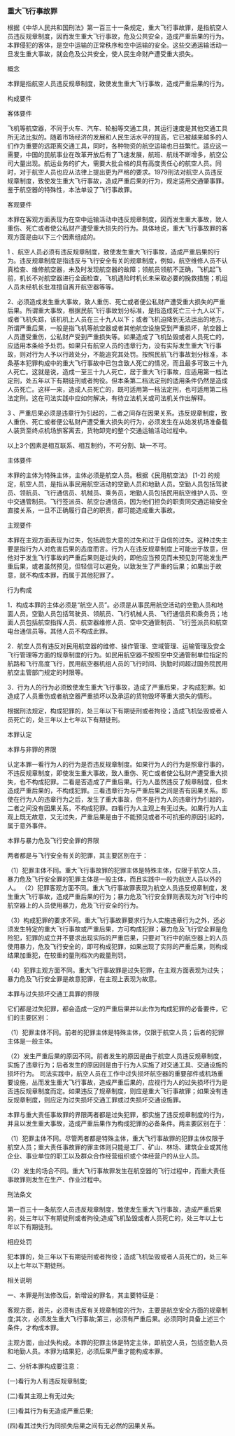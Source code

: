 ### 重大飞行事故罪
根据《中华人民共和国刑法》第一百三十一条规定，重大飞行事故罪，是指航空人员违反规章制度，因而发生重大飞行事故，危及公共安全，造成严重后果的行为。本罪侵犯的客体，是空中运输的正常秩序和空中运输的安全。这些交通运输活动一旦发生重大事故，就会危及公共安全，使人民生命财产遭受重大损失。

 概念 

本罪是指航空人员违反规章制度，致使发生重大飞行事故，造成严重后果的行为。

 构成要件 

客体要件

飞机等航空器，不同于火车、汽车、轮船等交通工具，其运行速度是其他交通工具所无法比拟的。随着市场经济的发展和人民生活水平的提高，它已被越来越多的人们作为重要的远距离交通工具，同时，各种物资的航空运输也日益繁忙。适应这一需要，中国的民航事业在改革开放后有了飞速发展，航班、航线不断增多，航空公司大量出现。航运业务的扩大，需要大批合格的具有高度责任心的航空人员。同时，对于航空人员也应从法律上提出更为严格的要求。1979刑法对航空人员违反规章制度，致使发生重大飞行事故，造成严重后果的行为，规定适用交通肇事罪。鉴于航空器的特殊性，本法单设了飞行事故罪。

客观要件

本罪在客观方面表现为在空中运输活动中违反规章制度，因而发生重大事故，致人重伤、死亡或者使公私财产遭受重大损失的行为。具体地说，重大飞行事故罪的客观方面是由以下三个因素组成的。

1 、航空人员必须有违反规章制度，致使发生重大飞行事故，造成严重后果的行为。违反规章制度是指违反与飞行安全有关的规章制度，例如，航空维修人员不认真检查、维修航空器，未及时发现航空器的故障；领航员领航不正确，飞机起飞前，机长不对航空器进行全面检查，飞机遇险时机长未采取必要的挽救措施；机组人员未经机长批准擅自离开航空器等等。

2、必须造成发生重大事故，致人重伤、死亡或者便公私财产遭受重大损失的严重后果。所谓重大事故，根据民航飞行事故划分标准，是指造成死亡三十九人以下，或者飞机失踪，该机机上人员在三十九人以下；或者飞机迫降到无法运出的地方。所谓严重后果，一般是指飞机等航空器或者其他航空设施受到严重损坏，航空器上人员遭受重伤，公私财产受到严重损失等。如果造成了飞机坠毁或者人员死亡的，应适用本条给予处罚。如果只有航空人员的违章行为，没有实际发生重大飞行事故，则对行为人予以行政处分，不能追究其处罚。按照民航飞行事故划分标准，本条基本犯罪构成中的重大飞行事故中已包含致人死亡的情况，而且最多可致三十九人死亡。这就是说，造成一至三十九人死亡，居于重大飞行事故，应适用第一档法定刑，处五年以下有期徒刑或者拘役。但本条第二档法定刑的适用条件仍然是造成人员死亡。这样一来，造成人员死亡的，既可适用第一档法定刑，也可适用第二档法定刑。这在司法实践中应如何解决，有待立法机关或司法机关作出解释。

3 、严重后果必须是违章行为引起的，二者之间存在因果关系。违反规章制度，致人重伤、死亡或者便公私财产遭受重大损失的行为，必须发生在从始发机场准备载人装货至终点机场旅客离去，货物卸完的整个交通运输活动过程中。

以上3个因素是相互联系、相互制约，不可分割、缺一不可。

主体要件

本罪的主体为特殊主体，主体必须是航空人员。根据《民用航空法》 [1-2] 的规定，航空人员，是指从事民用航空活动的空勤人员和地勤人员。空勤人员包括驾驶员、领航员、飞行通信员、机械员、乘务员，地勤人员包括民用航空维护人员、空中交通管制员。飞行签派员、航空台通信员。因为他们担负的职责同交通运输安全直接关系，一旦不正确履行自己的职责，都可能造成重大事故。

主观要件

本罪在主观方面表现为过失，包括疏忽大意的过失和过于自信的过失。这种过失主要是指行为人对危害后果的态度而言。行为人在违反规章制度上可能出于故意，但他对于发生飞行事故的严重后果则是过失的，即他应当预见而未预见到可能发生严重后果，或者虽然预见，但轻信可以避免，以致发生了严重的后果；如果出于故意，就不构成本罪，而属于其他犯罪了。

 行为构成 

1．构成本罪的主体必须是“航空人员”。必须是从事民用航空活动的空勤人员和地面人员。空勤人员包括驾驶员、领航员、飞行机械人员、飞行通信员和乘务员；地面人员包括航空指挥人员、航空器维修人员、空中交通管制员、飞行签派员和航空电台通信员等。其他人员不构成此罪。

2．航空人员有违反对民用航空器的维修、操作管理、空域管理、运输管理及安全飞行管理等方面的规章制度的行为。如民用航空器不按照空中交通管制单位指定的航路和飞行高度飞行，民用航空器机组人员的飞行时间、执勤时间超过国务院民用航空主管部门规定的时限等。

3．行为人的行为必须致使发生重大飞行事故，造成了严重后果，才构成犯罪。如造成了人员重伤或者航空器严重损坏以及承运的货物毁坏等重大损失的情形。

根据刑法规定，构成犯罪的，处三年以下有期徒刑或者拘役；造成飞机坠毁或者人员死亡的，处三年以上七年以下有期徒刑。

 本罪认定 

本罪与非罪的界限

认定本罪一看行为人的行为是否违反规章制度。如果行为人的行为是照章行事的，不违反规章制度，即使发生重大事故，致人重伤、死亡或者使公私财产遭受重大损失，也不构成犯罪。二看是否造成了严重后果。行为人虽然违反了规章制度，但未造成严重后果的，不构成犯罪。三看违章行为与严重后果之间是否有因果关系。即使在行为人的违章行为之后，发生了重大事故，但不是行为人的违章行为引起的，二者之间没有因果关系，不构成犯罪。四看行为人主观上有无过失。如果行为人主观上既无故意，又无过失，严重后果是由于不能预见或者不可抗拒的原因引起的，属于意外事件。

本罪与暴力危及飞行安全罪的界限

两者都是与飞行安全有关的犯罪，其主要区别在于：

（1）犯罪主体不同。重大飞行事故罪的犯罪主体是特殊主体，仅限于航空人员，暴力危及飞行安全罪的犯罪主体是一般主体，而且实践中一般为航空人员以外的人。 （2）犯罪客观方面不同。重大飞行事故罪表现为航空人员违反规章制度，发生重大飞行事故，造成严重后果的行为；暴力危及飞行安全罪则表现为对飞行中的航空器上的人员使用暴力，危及飞行安全的行为。

（3）构成犯罪的要求不同。重大飞行事故罪要求行为人实施违章行为之外，还必须发生特定的重大飞行事故或严重后果，方可构成犯罪；暴力危及飞行安全罪是危险犯，犯罪的成立并不要求出现实际的严重后果，只要对飞行中的航空器上的人员使用暴力，危及飞行安全的，即可构成犯罪，如果出现了实际的严重后果，则构成结果加重犯，在较重的量刑档次内裁量刑罚。

（4）犯罪主观方面不同。重大飞行事故罪是过失犯罪，在主观方面表现为过失；暴力危及飞行安全罪是故意犯罪，在主观上表现为故意。

本罪与过失损坏交通工具罪的界限

它们都是过失犯罪，都会造成一定的严重后果并以此作为构成犯罪的必备要件，它们的主要区别：

（1）犯罪主体不同。前者的犯罪主体是特殊主体，仅限于航空人员；后者的犯罪主体是一般主体。

（2）发生严重后果的原因不同。前者发生的原因是由于航空人员违反规章制度，实施了违章行为；后者发生的原因则是由于行为人实施了对交通工具、交通设施的损坏行为。 司法实践中，航空人员在工作中过失损坏航空器的重要部件或机场重要设施，丛而发生重大飞行事故，造成严重后果的，应视行为人的过失损坏行为是否违反规章制度而定。如果违反了规章制度，则应是重大飞行事故罪；如果没有违反规章制度，则应定为过失损坏交通工罪或过失损坏交通设施罪。

本罪与重大责任事故罪的界限两者都是过失犯罪，都实施了违反规章制度的行为，并且以发生重大事故，造成严重后果作为构成犯罪的必备条件。两主要区别在于：

（1）犯罪主体不同。尽管两者都是特殊主体，重大飞行事故罪的犯罪主体仅限于航空人员；重大责任事故罪的罪主体则只能是工厂、矿山、林场、建筑企业或其他企业、事业单位的职工以及群众合作经营组织或个体经营户的从业人员。

（2）发生的场合不同。重大飞行事故罪发生在航空器的飞行过程中，而重大责任事故罪则发生在生产、作业过程中。

 刑法条文 

第一百三十一条航空人员违反规章制度，致使发生重大飞行事故，造成严重后果的，处三年以下有期徒刑或者拘役;造成飞机坠毁或者人员死亡的，处三年以上七年以下有期徒刑。

 相应处罚 

犯本罪的，处三年以下有期徒刑或者拘役；造成飞机坠毁或者人员死亡的，处三年以上七年以下期徒刑。

 相关说明 

一、本罪是刑法修改后，新增设的罪名，其主要特征是：

客观方面，首先，必须有违反有关规章制度的行为，主要是航空安全方面的规章制度;其次，必须发生重大飞行事故;第三，必须有严重后果。必须同时具备上述三个条件，才构成本罪。

主观方面，由过失构成。本罪的犯罪主体是特定主体，即航空人员，包括空勤人员和地勤人员。本罪为结果犯，必须后果严重才能构成本罪。

二、分析本罪构成要注意：

(一)看行为人有违反规章制度;

(二)看其主观上有无过失;

(三)看其行为有无造成严重后果;

(四)看其过失行为同损失后果之间有无必然的因果关系。